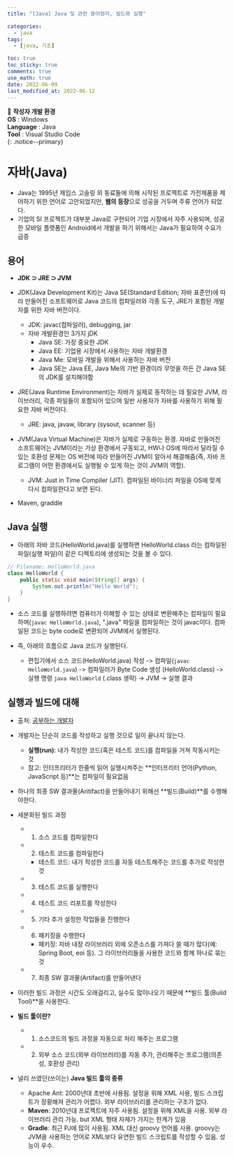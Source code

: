 ```yaml
---
title: "[Java] Java 및 관련 용어정리, 빌드와 실행"

categories:
  - java
tags:
  - [java, 기초]

toc: true
toc_sticky: true
comments: true
use_math: true
date: 2022-06-09
last_modified_at: 2022-06-12
---
```


📌 **작성자 개발 환경** <br>
**OS** : Windows <br>
**Language** : Java<br>
**Tool** : Visual Studio Code<br>
{: .notice--primary}

# 자바(Java)

- Java는 1995년 제임스 고슬링 외 동료들에 의해 시작된 프로젝트로 가전제품을 제어하기 위한 언어로 고안되었지만, **웹의 등장**으로 성공을 거두며 주류 언어가 되었다.
- 기업의 SI 프로젝트가 대부분 Java로 구현되어 기업 시장에서 자주 사용되며, 성공한 모바일 플랫폼인 Android에서 개발을 하기 위해서는 Java가 필요하여 수요가 급증

## 용어

- **JDK ⊃ JRE ⊃ JVM**
- JDK(Java Development Kit)는 Java SE(Standard Edition; 자바 표준안)에 따라 만들어진 소프트웨어로 Java 코드의 컴파일러와 각종 도구, JRE가 포함된 개발자를 위한 자바 버전이다.
    - JDK: javac(컴파일러), debugging, jar
    - 자바 개발환경인 3가지 jDK
        - Java SE: 가장 중요한 JDK
        - Java EE: 기업용 시장에서 사용하는 자바 개발환경
        - Java Me: 모바일 개발을 위해서 사용하는 자바 버전
        - Java SE는 Java EE, Java Me의 기반 환경이라 무엇을 하든 간 Java SE의 JDK를 설치해야함

- JRE(Java Runtime Environment)는 자바가 실제로 동작하는 데 필요한 JVM, 라이브러리, 각종 파일들이 포함되어 있으며 일반 사용자가 자바를 사용하기 위해 필요한 자바 버전이다.
    - JRE: java, javaw, library (sysout, scanner 등)

- JVM(Java Virtual Machine)은 자바가 실제로 구동하는 환경. 자바로 만들어진 소프트웨어는 JVM이라는 가상 환경에서 구동되고, HW나 OS에 따라서 달라질 수 있는 호환성 문제는 OS 버전에 따라 만들어진 JVM이 알아서 해결해줌(즉, 자바 프로그램이 어떤 환경에서도 실행될 수 있게 하는 것이 JVM의 역할).
    - JVM: Just in Time Compiler (JIT). 컴파일된 바이너리 파일을 OS에 맞게 다시 컴파일한다고 보면 된다.
  
- Maven, graddle

## Java 실행

- 아래의 자바 코드(HelloWorld.java)를 실행하면 HelloWorld.class 라는 컴파일된 파일(실행 파일)이 같은 디렉토리에 생성되는 것을 볼 수 있다. 

```java
// Filename: HelloWorld.java
class HelloWorld {
    public static void main(String[] args) {
        System.out.println("Hello World");
    }
}
```

- 소스 코드를 실행하려면 컴퓨터가 이해할 수 있는 상태로 변환해주는 컴파일이 필요하며(`javac HelloWorld.java`), ".java" 파일을 컴파일하는 것이 javac이다. 컴파일된 코드는 byte code로 변환되어 JVM에서 실행된다. 

- 즉, 아래의 흐름으로 Java 코드가 실행된다.
  - 편집기에서 소스 코드(HelloWorld.java) 작성 -> 컴파일(`javac HelloWorld.java`) -> 컴파일러가 Byte Code 생성 (HelloWorld.class) -> 실행 명령 `java HelloWorld` (.class 생략) -> JVM -> 실행 결과

## 실행과 빌드에 대해

- 출처: [공부하는 개발자](https://www.youtube.com/watch?v=L19wXSpv5cs)

- 개발자는 단순히 코드를 작성하고 실행 것으로 일이 끝나지 않는다.
  - **실행(run)**: 내가 작성한 코드(혹은 테스트 코드)를 컴파일을 거쳐 작동시키는 것
  - 참고: 인터프리터가 한줄씩 읽어 실행시켜주는 **인터프리터 언어(Python, JavaScript 등)**는 컴파일이 필요없음

- 하나의 최종 SW 결과물(Aritifact)을 만들어내기 위해선 **빌드(Build)**를 수행해야한다.
- 세분화된 빌드 과정
  - 1) 소스 코드를 컴파일한다
  - 2) 테스트 코드를 컴파일한다
    - 테스트 코드: 내가 작성한 코드를 자동 테스트해주는 코드를 추가로 작성한 것
  - 3) 테스트 코드를 실행한다
  - 4) 테스트 코드 리포트를 작성한다
  - 5) 기타 추가 설정한 작업들을 진행한다
  - 6) 패키징을 수행한다
    - 패키징: 자바 내장 라이브러리 외에 오픈소스를 가져다 쓸 때가 많다(예: Spring Boot, eoi 등). 그 라이브러리들을 사용한 코드와 함께 하나로 묶는 것
  - 7) 최종 SW 결과물(Artifact)를 만들어낸다
- 이러한 빌드 과정은 시간도 오래걸리고, 실수도 많이나오기 때문에 **빌드 툴(Build Tool)**을 사용한다.

- **빌드 툴이란?**
  - 1) 소스코드의 빌드 과정을 자동으로 처리 해주는 프로그램
  - 2) 외부 소스 코드(외부 라이브러리)를 자동 추가, 관리해주는 프로그램(의존성, 호환성 관리)

- 널리 쓰였던(쓰이는) **Java 빌드 툴의 종류**
  - Apache Ant: 2000년대 초반에 사용됨. 설정을 위해 XML 사용, 빌드 스크립트가 장황해져 관리가 어렵다. 외부 라이브러리를 관리하는 구조가 없다.
  - **Maven**: 2010년대 프로젝트에 자주 사용됨. 설정을 위해 XML을 사용. 외부 라이브러리 관리 가능. but XML 형태 자체가 가지는 한계가 있음
  - **Gradle**: 최근 PJ에 많이 사용됨. XML 대신 groovy 언어를 사용. groovy는 JVM을 사용하는 언어로 XML보다 유연한 빌드 스크립트를 작성할 수 있음. 성능이 우수.